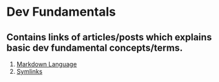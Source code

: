 # Dev Fundamentals
## Contains links of articles/posts which explains basic dev fundamental concepts/terms. 

1. [Markdown Language](https://www.markdownguide.org/basic-syntax/#lists-1)
1. [Symlinks](https://devdojo.com/devdojo/what-is-a-symlink)
